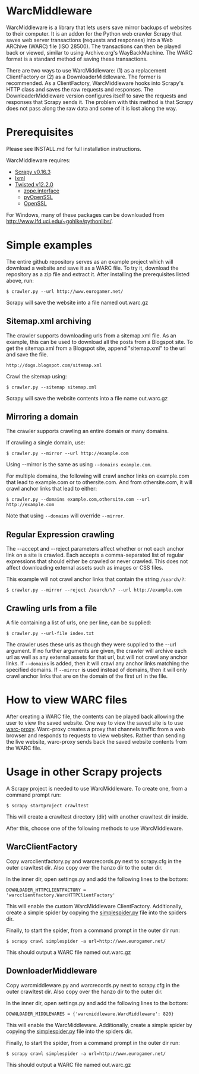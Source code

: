 WarcMiddleware
==============
WarcMiddleware is a library that lets users save mirror backups of websites to
their computer. It is an addon for the Python web crawler Scrapy that saves
web server transactions (requests and responses) into a Web ARChive (WARC) file
(ISO 28500). The transactions can then be played back or viewed, similar
to using Archive.org's WayBackMachine. The WARC format is a standard method of
saving these transactions.

There are two ways to use WarcMiddleware: (1) as a replacement ClientFactory or
(2) as a DownloaderMiddleware. The former is recommended. As a ClientFactory,
WarcMiddleware hooks into Scrapy's HTTP class and saves the raw requests and
responses. The DownloaderMiddleware version configures itself to save the
requests and responses that Scrapy sends it. The problem with this method is
that Scrapy does not pass along the raw data and some of it is lost along the
way.

Prerequisites
=============
Please see INSTALL.md for full installation instructions.

WarcMiddleware requires:

* [Scrapy v0.16.3](http://scrapy.org/)
 * [lxml](http://pypi.python.org/pypi/lxml/)
 * [Twisted v12.2.0](http://twistedmatrix.com/trac/)
     * [zope.interface](http://pypi.python.org/pypi/zope.interface)
     * [pyOpenSSL](https://launchpad.net/pyopenssl)
     * [OpenSSL](http://slproweb.com/products/Win32OpenSSL.html)

For Windows, many of these packages can be downloaded from
<http://www.lfd.uci.edu/~gohlke/pythonlibs/>.

Simple examples
===============
The entire github repository serves as an example project which will download
a website and save it as a WARC file. To try it, download the repository as a
zip file and extract it. After installing the prerequisites listed above, run:

    $ crawler.py --url http://www.eurogamer.net/

Scrapy will save the website into a file named out.warc.gz

Sitemap.xml archiving
---------------------
The crawler supports downloading urls from a sitemap.xml file.
As an example, this can be used to download all the posts from a Blogspot site.
To get the sitemap.xml from a Blogspot site, append "sitemap.xml" to the url and
save the file.

    http://dogs.blogspot.com/sitemap.xml

Crawl the sitemap using:

    $ crawler.py --sitemap sitemap.xml

Scrapy will save the website contents into a file name out.warc.gz

Mirroring a domain
------------------
The crawler supports crawling an entire domain or many domains.

If crawling a single domain, use:

    $ crawler.py --mirror --url http://example.com

Using --mirror is the same as using `--domains example.com`.

For multiple domains, the following will crawl anchor links on example.com that
lead to example.com or to othersite.com. And from othersite.com, it will crawl
anchor links that lead to either:

    $ crawler.py --domains example.com,othersite.com --url http://example.com

Note that using `--domains` will override `--mirror`.

Regular Expression crawling
---------------------------
The --accept and --reject parameters affect whether or not each anchor link on a
site is crawled. Each accepts a comma-separated list of regular expressions that
should either be crawled or never crawled. This does not affect downloading
external assets such as images or CSS files.

This example will not crawl anchor links that contain the string `/search/?`:

    $ crawler.py --mirror --reject /search/\? --url http://example.com

Crawling urls from a file
-------------------------
A file containing a list of urls, one per line, can be supplied:

    $ crawler.py --url-file index.txt

The crawler uses these urls as though they were supplied to the --url argument.
If no further arguments are given, the crawler will archive each url as well
as any external assets for that url, but will not crawl any anchor links. If
`--domains` is added, then it will crawl any anchor links matching the specified
domains. If `--mirror` is used instead of domains, then it will only crawl
anchor links that are on the domain of the first url in the file.

How to view WARC files
======================
After creating a WARC file, the contents can be played back allowing the user
to view the saved website. One way to view the saved site is to use [warc-proxy](https://github.com/alard/warc-proxy).
Warc-proxy creates a proxy that channels traffic from a web browser and responds
to requests to view websites. Rather than sending the live website, warc-proxy
sends back the saved website contents from the WARC file.

Usage in other Scrapy projects
==============================
A Scrapy project is needed to use WarcMiddleware. To create one, from a command
prompt run:

    $ scrapy startproject crawltest

This will create a crawltest directory (dir) with another crawltest dir inside.

After this, choose one of the following methods to use WarcMiddleware.

WarcClientFactory
-----------------
Copy warcclientfactory.py and warcrecords.py next to scrapy.cfg in the outer
crawltest dir. Also copy over the hanzo dir to the outer dir.

In the inner dir, open settings.py and add the following lines to the bottom:

    DOWNLOADER_HTTPCLIENTFACTORY = 'warcclientfactory.WarcHTTPClientFactory'

This will enable the custom WarcMiddleware ClientFactory. Additionally, create
a simple spider by copying the 
[simplespider.py](https://github.com/iramari/WarcMiddleware/blob/master/crawltest/spiders/simplespider.py)
file into the spiders dir.

Finally, to start the spider, from a command prompt in the outer dir run:

    $ scrapy crawl simplespider -a url=http://www.eurogamer.net/

This should output a WARC file named out.warc.gz

DownloaderMiddleware
--------------------
Copy warcmiddleware.py and warcrecords.py next to scrapy.cfg in the outer
crawltest dir. Also copy over the hanzo dir to the outer dir.

In the inner dir, open settings.py and add the following lines to the bottom:

    DOWNLOADER_MIDDLEWARES = {'warcmiddleware.WarcMiddleware': 820}

This will enable the WarcMiddleware. Additionally, create a simple spider by
copying the
[simplespider.py](https://github.com/iramari/WarcMiddleware/blob/master/crawltest/spiders/simplespider.py)
file into the spiders dir.

Finally, to start the spider, from a command prompt in the outer dir run:

    $ scrapy crawl simplespider -a url=http://www.eurogamer.net/

This should output a WARC file named out.warc.gz
